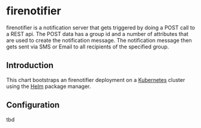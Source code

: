 # firenotifier

firenotifier is a notification server that gets triggered by doing a POST call to a REST api. The POST data
has a group id and a number of attributes that are used to create the notification message.
The notification message then gets sent via SMS or Email to all recipients of the specified group.

## Introduction

This chart bootstraps an firenotifier deployment on a [Kubernetes](http://kubernetes.io) cluster using the [Helm](https://helm.sh) package manager.

## Configuration

tbd